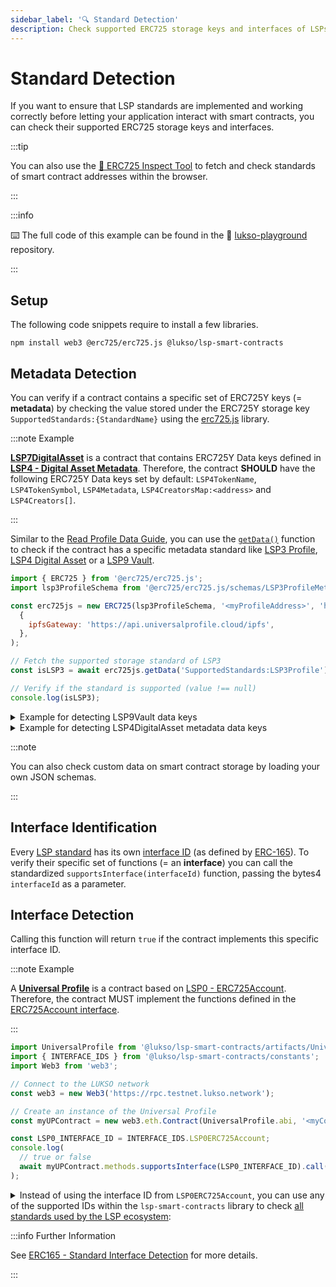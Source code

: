 ```yaml
---
sidebar_label: '🔍 Standard Detection'
description: Check supported ERC725 storage keys and interfaces of LSPs (LUKSO Standard Proposals) smart contracts.
---
```


# Standard Detection

If you want to ensure that LSP standards are implemented and working correctly before letting your application interact with smart contracts, you can check their supported ERC725 storage keys and interfaces.

:::tip

You can also use the [🔎 ERC725 Inspect Tool](https://erc725-inspect.lukso.tech/) to fetch and check standards of smart contract addresses within the browser.

:::

:::info

⌨️ The full code of this example can be found in the 👾 [lukso-playground](https://github.com/lukso-network/lukso-playground/tree/main/metadata-detection) repository.

:::

## Setup

The following code snippets require to install a few libraries.

```shell
npm install web3 @erc725/erc725.js @lukso/lsp-smart-contracts
```

## Metadata Detection

You can verify if a contract contains a specific set of ERC725Y keys (= **metadata**) by checking the value stored under the ERC725Y storage key `SupportedStandards:{StandardName}` using the [erc725.js](../tools/erc725js/getting-started.md) library.

:::note Example

**[LSP7DigitalAsset](../standards/tokens/LSP7-Digital-Asset.md)** is a contract that contains ERC725Y Data keys defined in **[LSP4 - Digital Asset Metadata](https://github.com/lukso-network/LIPs/blob/main/LSPs/LSP-4-DigitalAsset-Metadata.md)**. Therefore, the contract **SHOULD** have the following ERC725Y Data keys set by default: `LSP4TokenName`, `LSP4TokenSymbol`, `LSP4Metadata`, `LSP4CreatorsMap:<address>` and `LSP4Creators[]`.

:::

Similar to the [Read Profile Data Guide](./universal-profile/metadata/read-profile-data.md), you can use the [`getData()`](../tools/erc725js/methods.md#getdata) function to check if the contract has a specific metadata standard like [LSP3 Profile](../standards/universal-profile/lsp3-profile-metadata), [LSP4 Digital Asset](../standards/tokens/LSP4-Digital-Asset-Metadata) or a [LSP9 Vault](../standards/universal-profile/lsp9-vault).

<!-- prettier-ignore-start -->

```js
import { ERC725 } from '@erc725/erc725.js';
import lsp3ProfileSchema from '@erc725/erc725.js/schemas/LSP3ProfileMetadata.json';

const erc725js = new ERC725(lsp3ProfileSchema, '<myProfileAddress>', 'https://4201.rpc.thirdweb.com',
  {
    ipfsGateway: 'https://api.universalprofile.cloud/ipfs',
  },
);

// Fetch the supported storage standard of LSP3
const isLSP3 = await erc725js.getData('SupportedStandards:LSP3Profile');

// Verify if the standard is supported (value !== null)
console.log(isLSP3);
```

<!-- prettier-ignore-end -->

<details>
    <summary>Example for detecting LSP9Vault data keys</summary>

<!-- prettier-ignore-start -->

```js
import { ERC725 } from '@erc725/erc725.js';
import lsp9VaultSchema from '@erc725/erc725.js/schemas/LSP9Vault.json';

const erc725js = new ERC725(
  lsp9VaultSchema,
  '0x9139def55c73c12bcda9c44f12326686e3948634',
  'https://4201.rpc.thirdweb.com',
  {
    ipfsGateway: 'https://api.universalprofile.cloud/ipfs',
  },
);

// Fetch the supported storage standard of LSP9
let isLSP9 = await erc725js.getData('SupportedStandards:LSP9Vault');

// Verify if the standard is supported (value !== null)
console.log(isLSP9);
```

<!-- prettier-ignore-end -->

</details>

<details>
    <summary>Example for detecting LSP4DigitalAsset metadata data keys</summary>

```js
import { ERC725 } from '@erc725/erc725.js';
import lsp3ProfileSchema from '@erc725/erc725.js/schemas/LSP4DigitalAsset.json';

const erc725js = new ERC725(
  lsp3ProfileSchema,
  '0x6395b330F063F96579aA8F7b59f2584fb9b6c3a5',
  'https://4201.rpc.thirdweb.com',
  {
    ipfsGateway: 'https://api.universalprofile.cloud/ipfs',
  },
);

// Fetch the supported storage standard of LSP4
let isLSP4 = await erc725js.getData('SupportedStandards:LSP4DigitalAsset');

// Verify if the standard is supported (value !== null)
console.log(isLSP4);
```

</details>

:::note

You can also check custom data on smart contract storage by loading your own JSON schemas.

:::

## Interface Identification

Every [LSP standard](../standards/introduction.md) has its own [interface ID](../contracts/interface-ids.md) (as defined by [ERC-165](https://eips.ethereum.org/EIPS/eip-165)). To verify their specific set of functions (= an **interface**) you can call the standardized `supportsInterface(interfaceId)` function, passing the bytes4 `interfaceId` as a parameter.

## Interface Detection

Calling this function will return `true` if the contract implements this specific interface ID.

:::note Example

A **[Universal Profile](../standards/universal-profile/lsp3-profile-metadata.md)** is a contract based on [LSP0 - ERC725Account](../standards/universal-profile/lsp0-erc725account.md). Therefore, the contract MUST implement the functions defined in the [ERC725Account interface](https://github.com/lukso-network/LIPs/blob/main/LSPs/LSP-0-ERC725Account.md#interface-cheat-sheet).

:::

<!--prettier-ignore-start-->

```javascript
import UniversalProfile from '@lukso/lsp-smart-contracts/artifacts/UniversalProfile.json';
import { INTERFACE_IDS } from '@lukso/lsp-smart-contracts/constants';
import Web3 from 'web3';

// Connect to the LUKSO network
const web3 = new Web3('https://rpc.testnet.lukso.network');

// Create an instance of the Universal Profile
const myUPContract = new web3.eth.Contract(UniversalProfile.abi, '<myContractAddress>');

const LSP0_INTERFACE_ID = INTERFACE_IDS.LSP0ERC725Account;
console.log(
  // true or false
  await myUPContract.methods.supportsInterface(LSP0_INTERFACE_ID).call(),
);
```

<!--prettier-ignore-end-->

<details>
  <summary>
    Instead of using the interface ID from <code>LSP0ERC725Account</code>, you can use any of the supported IDs within the <code>lsp-smart-contracts</code> library to check <a href="../standards/introduction">all standards used by the LSP ecosystem</a>:
  </summary>

```text
ERC165                        ERC20
ERC223                        ERC721
ERC721Metadata                ERC725X
ERC725Y                       ERC777
ERC1155

LSP0ERC725Account             LSP1UniversalReceiver
LSP6KeyManager                LSP7DigitalAsset
LSP8IdentifiableDigitalAsset  LSP9Vault
LSP11BasicSocialRecovery      LSP14Ownable2Step
LSP17Extendable               LSP17Extension
LSP20CallVerification         LSP20CallVerifier
LSP25ExecuteRelayCall
```

</details>

:::info Further Information

See [ERC165 - Standard Interface Detection](https://eips.ethereum.org/EIPS/eip-165) for more details.

:::

